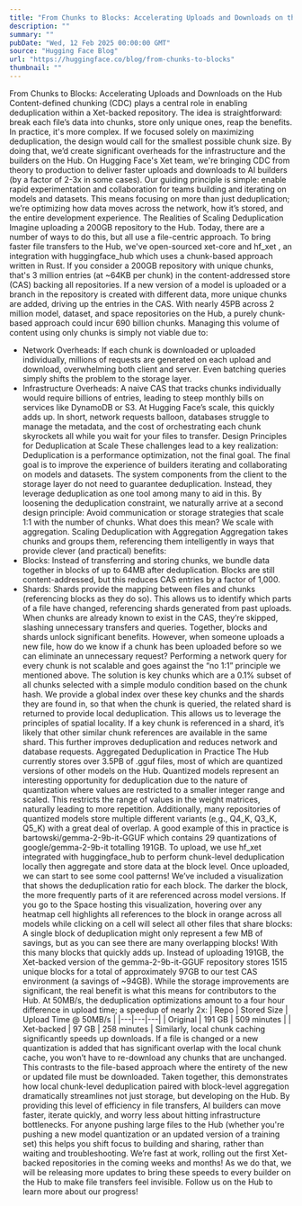 ```yaml
---
title: "From Chunks to Blocks: Accelerating Uploads and Downloads on the Hub"
description: ""
summary: ""
pubDate: "Wed, 12 Feb 2025 00:00:00 GMT"
source: "Hugging Face Blog"
url: "https://huggingface.co/blog/from-chunks-to-blocks"
thumbnail: ""
---
```


From Chunks to Blocks: Accelerating Uploads and Downloads on the Hub
Content-defined chunking (CDC) plays a central role in enabling deduplication within a Xet-backed repository. The idea is straightforward: break each file’s data into chunks, store only unique ones, reap the benefits.
In practice, it's more complex. If we focused solely on maximizing deduplication, the design would call for the smallest possible chunk size. By doing that, we’d create significant overheads for the infrastructure and the builders on the Hub.
On Hugging Face's Xet team, we're bringing CDC from theory to production to deliver faster uploads and downloads to AI builders (by a factor of 2-3x in some cases). Our guiding principle is simple: enable rapid experimentation and collaboration for teams building and iterating on models and datasets. This means focusing on more than just deduplication; we’re optimizing how data moves across the network, how it’s stored, and the entire development experience.
The Realities of Scaling Deduplication
Imagine uploading a 200GB repository to the Hub. Today, there are a number of ways to do this, but all use a file-centric approach. To bring faster file transfers to the Hub, we've open-sourced xet-core and hf_xet
, an integration with huggingface_hub
which uses a chunk-based approach written in Rust.
If you consider a 200GB repository with unique chunks, that's 3 million entries (at ~64KB per chunk) in the content-addressed store (CAS) backing all repositories. If a new version of a model is uploaded or a branch in the repository is created with different data, more unique chunks are added, driving up the entries in the CAS.
With nearly 45PB across 2 million model, dataset, and space repositories on the Hub, a purely chunk-based approach could incur 690 billion chunks. Managing this volume of content using only chunks is simply not viable due to:
- Network Overheads: If each chunk is downloaded or uploaded individually, millions of requests are generated on each upload and download, overwhelming both client and server. Even batching queries simply shifts the problem to the storage layer.
- Infrastructure Overheads: A naive CAS that tracks chunks individually would require billions of entries, leading to steep monthly bills on services like DynamoDB or S3. At Hugging Face’s scale, this quickly adds up.
In short, network requests balloon, databases struggle to manage the metadata, and the cost of orchestrating each chunk skyrockets all while you wait for your files to transfer.
Design Principles for Deduplication at Scale
These challenges lead to a key realization:
Deduplication is a performance optimization, not the final goal.
The final goal is to improve the experience of builders iterating and collaborating on models and datasets. The system components from the client to the storage layer do not need to guarantee deduplication. Instead, they leverage deduplication as one tool among many to aid in this.
By loosening the deduplication constraint, we naturally arrive at a second design principle:
Avoid communication or storage strategies that scale 1:1 with the number of chunks.
What does this mean? We scale with aggregation.
Scaling Deduplication with Aggregation
Aggregation takes chunks and groups them, referencing them intelligently in ways that provide clever (and practical) benefits:
- Blocks: Instead of transferring and storing chunks, we bundle data together in blocks of up to 64MB after deduplication. Blocks are still content-addressed, but this reduces CAS entries by a factor of 1,000.
- Shards: Shards provide the mapping between files and chunks (referencing blocks as they do so). This allows us to identify which parts of a file have changed, referencing shards generated from past uploads. When chunks are already known to exist in the CAS, they’re skipped, slashing unnecessary transfers and queries.
Together, blocks and shards unlock significant benefits. However, when someone uploads a new file, how do we know if a chunk has been uploaded before so we can eliminate an unnecessary request? Performing a network query for every chunk is not scalable and goes against the “no 1:1” principle we mentioned above.
The solution is key chunks which are a 0.1% subset of all chunks selected with a simple modulo condition based on the chunk hash. We provide a global index over these key chunks and the shards they are found in, so that when the chunk is queried, the related shard is returned to provide local deduplication. This allows us to leverage the principles of spatial locality. If a key chunk is referenced in a shard, it’s likely that other similar chunk references are available in the same shard. This further improves deduplication and reduces network and database requests.
Aggregated Deduplication in Practice
The Hub currently stores over 3.5PB of .gguf
files, most of which are quantized versions of other models on the Hub. Quantized models represent an interesting opportunity for deduplication due to the nature of quantization where values are restricted to a smaller integer range and scaled. This restricts the range of values in the weight matrices, naturally leading to more repetition. Additionally, many repositories of quantized models store multiple different variants (e.g., Q4_K, Q3_K, Q5_K) with a great deal of overlap.
A good example of this in practice is bartowski/gemma-2-9b-it-GGUF which contains 29 quantizations of google/gemma-2-9b-it totalling 191GB. To upload, we use hf_xet
integrated with huggingface_hub
to perform chunk-level deduplication locally then aggregate and store data at the block level.
Once uploaded, we can start to see some cool patterns! We’ve included a visualization that shows the deduplication ratio for each block. The darker the block, the more frequently parts of it are referenced across model versions. If you go to the Space hosting this visualization, hovering over any heatmap cell highlights all references to the block in orange across all models while clicking on a cell will select all other files that share blocks:
A single block of deduplication might only represent a few MB of savings, but as you can see there are many overlapping blocks! With this many blocks that quickly adds up. Instead of uploading 191GB, the Xet-backed version of the gemma-2-9b-it-GGUF
repository stores 1515 unique blocks for a total of approximately 97GB to our test CAS environment (a savings of ~94GB).
While the storage improvements are significant, the real benefit is what this means for contributors to the Hub. At 50MB/s, the deduplication optimizations amount to a four hour difference in upload time; a speedup of nearly 2x:
| Repo | Stored Size | Upload Time @ 50MB/s |
|---|---|---|
| Original | 191 GB | 509 minutes |
| Xet-backed | 97 GB | 258 minutes |
Similarly, local chunk caching significantly speeds up downloads. If a file is changed or a new quantization is added that has significant overlap with the local chunk cache, you won’t have to re-download any chunks that are unchanged. This contrasts to the file-based approach where the entirety of the new or updated file must be downloaded.
Taken together, this demonstrates how local chunk-level deduplication paired with block-level aggregation dramatically streamlines not just storage, but developing on the Hub. By providing this level of efficiency in file transfers, AI builders can move faster, iterate quickly, and worry less about hitting infrastructure bottlenecks. For anyone pushing large files to the Hub (whether you're pushing a new model quantization or an updated version of a training set) this helps you shift focus to building and sharing, rather than waiting and troubleshooting.
We’re fast at work, rolling out the first Xet-backed repositories in the coming weeks and months! As we do that, we will be releasing more updates to bring these speeds to every builder on the Hub to make file transfers feel invisible.
Follow us on the Hub to learn more about our progress!